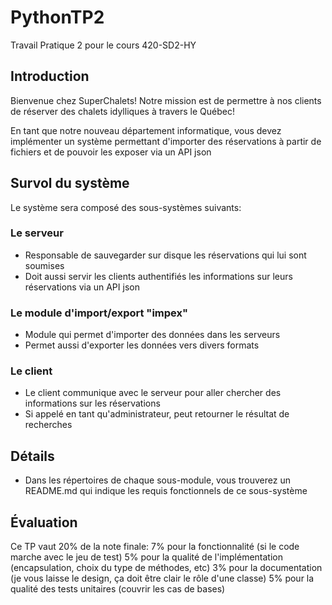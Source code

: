# PythonTP2
Travail Pratique 2 pour le cours 420-SD2-HY

## Introduction
Bienvenue chez SuperChalets! Notre mission est de permettre
à nos clients de réserver des chalets idylliques à travers le Québec!

En tant que notre nouveau département informatique, vous devez implémenter un système permettant
d'importer des réservations à partir de fichiers et de pouvoir les exposer via un API json

## Survol du système

Le système sera composé des sous-systèmes suivants:
### Le serveur
- Responsable de sauvegarder sur disque les réservations qui lui sont soumises
- Doit aussi servir les clients authentifiés les informations sur leurs réservations via un API json
### Le module d'import/export "impex"
- Module qui permet d'importer des données dans les serveurs
- Permet aussi d'exporter les données vers divers formats
### Le client
- Le client communique avec le serveur pour aller chercher des informations sur les réservations
- Si appelé en tant qu'administrateur, peut retourner le résultat de recherches

## Détails
- Dans les répertoires de chaque sous-module, vous trouverez un README.md qui indique les 
requis fonctionnels de ce sous-système

## Évaluation
Ce TP vaut 20% de la note finale:
7% pour la fonctionnalité (si le code marche avec le jeu de test)
5% pour la qualité de l'implémentation (encapsulation, choix du type de méthodes, etc)
3% pour la documentation (je vous laisse le design, ça doit être clair le rôle d'une classe)
5% pour la qualité des tests unitaires (couvrir les cas de bases)



